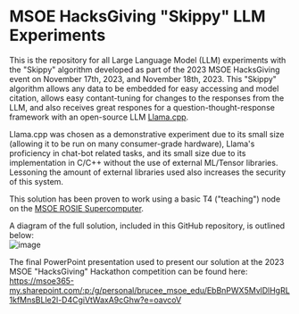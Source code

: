 # MSOE HacksGiving "Skippy" LLM Experiments

This is the repository for all Large Language Model (LLM) experiments with the "Skippy" algorithm developed as part of the 2023 MSOE HacksGiving event on November 17th, 2023, and November 18th, 2023. This "Skippy" algorithm allows any data to be embedded for easy accessing and model citation, allows easy contant-tuning for changes to the responses from the LLM, and also receives great respones for a question-thought-response framework with an open-source LLM [Llama.cpp](https://github.com/ggerganov/llama.cpp).

Llama.cpp was chosen as a demonstrative experiment due to its small size (allowing it to be run on many consumer-grade hardware), Llama's proficiency in chat-bot related tasks, and its small size due to its implementation in C/C++ without the use of external ML/Tensor libraries. Lessoning the amount of external libraries used also increases the security of this system.

This solution has been proven to work using a basic T4 ("teaching") node on the [MSOE ROSIE Supercomputer](https://www.msoe.edu/about-msoe/news/details/meet-rosie/).

A diagram of the full solution, included in this GitHub repository, is outlined below:<br/>
![image](https://github.com/Benja-Pauls/Next-Step-Clinic-Patient-Intake-Pipeline/assets/73416124/a3bc00f8-c949-49ea-a5cc-7b0c88a7060a)

The final PowerPoint presentation used to present our solution at the 2023 MSOE "HacksGiving" Hackathon competition can be found here: https://msoe365-my.sharepoint.com/:p:/g/personal/brucee_msoe_edu/EbBnPWX5MvlDlHgRL1kfMnsBLle2l-D4CgiVtWaxA9cGhw?e=oavcoV
